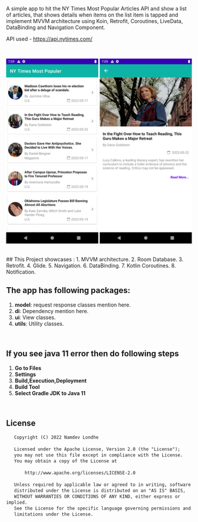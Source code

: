 A simple app to hit the NY Times Most Popular Articles API and show a list of articles, that shows details when items on the list item is tapped and implement MVVM architecture using Koin, Retrofit, Coroutines, LiveData, DataBinding and Navigation Component.

API used - https://api.nytimes.com/

<br>
<p align="center">
    <img src="screenshot1.png" width="250"/>
    <img src="screenshot2.png" width="250"/>
</p>
<br>
## This Project showcases :
1. MVVM architecture.
2. Room Database.
3. Retrofit.
4. Glide.
5. Navigation.
6. DataBinding.
7. Kotlin Coroutines.
8. Notification.
<br>

## The app has following packages:
1. **model**: request response classes mention here.
2. **di**: Dependency mention here.
4. **ui**: View classes.
5. **utils**: Utility classes.
<br>

## If you see java 11 error then do following steps
1. **Go to Files**
2. **Settings**
4. **Build,Execution,Deployment**
5. **Build Tool**
6. **Select Gradle JDK to Java 11**
<br>

## License
```
   Copyright (C) 2022 Namdev Londhe

   Licensed under the Apache License, Version 2.0 (the "License");
   you may not use this file except in compliance with the License.
   You may obtain a copy of the License at

       http://www.apache.org/licenses/LICENSE-2.0

   Unless required by applicable law or agreed to in writing, software
   distributed under the License is distributed on an "AS IS" BASIS,
   WITHOUT WARRANTIES OR CONDITIONS OF ANY KIND, either express or implied.
   See the License for the specific language governing permissions and
   limitations under the License.
